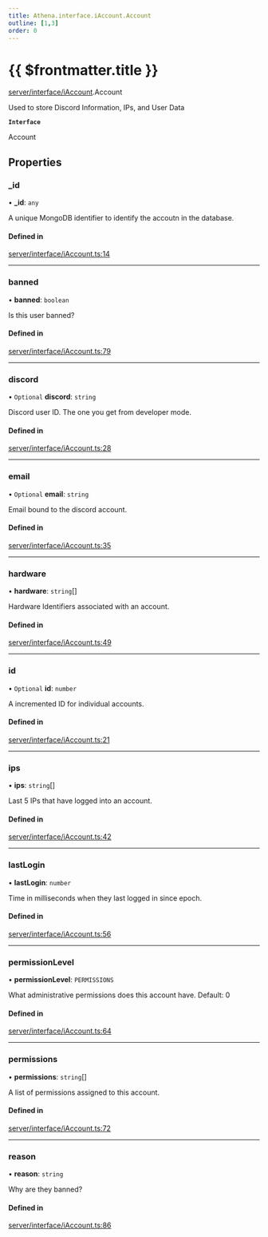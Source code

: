 ```yaml
---
title: Athena.interface.iAccount.Account
outline: [1,3]
order: 0
---
```


# {{ $frontmatter.title }}


[server/interface/iAccount](../modules/server_interface_iAccount.md).Account

Used to store Discord Information, IPs, and User Data

**`Interface`**

Account

## Properties

### \_id

• **\_id**: `any`

A unique MongoDB identifier to identify the accoutn in the database.

#### Defined in

[server/interface/iAccount.ts:14](https://github.com/Stuyk/altv-athena/blob/acd5f2f/src/core/server/interface/iAccount.ts#L14)

___

### banned

• **banned**: `boolean`

Is this user banned?

#### Defined in

[server/interface/iAccount.ts:79](https://github.com/Stuyk/altv-athena/blob/acd5f2f/src/core/server/interface/iAccount.ts#L79)

___

### discord

• `Optional` **discord**: `string`

Discord user ID. The one you get from developer mode.

#### Defined in

[server/interface/iAccount.ts:28](https://github.com/Stuyk/altv-athena/blob/acd5f2f/src/core/server/interface/iAccount.ts#L28)

___

### email

• `Optional` **email**: `string`

Email bound to the discord account.

#### Defined in

[server/interface/iAccount.ts:35](https://github.com/Stuyk/altv-athena/blob/acd5f2f/src/core/server/interface/iAccount.ts#L35)

___

### hardware

• **hardware**: `string`[]

Hardware Identifiers associated with an account.

#### Defined in

[server/interface/iAccount.ts:49](https://github.com/Stuyk/altv-athena/blob/acd5f2f/src/core/server/interface/iAccount.ts#L49)

___

### id

• `Optional` **id**: `number`

A incremented ID for individual accounts.

#### Defined in

[server/interface/iAccount.ts:21](https://github.com/Stuyk/altv-athena/blob/acd5f2f/src/core/server/interface/iAccount.ts#L21)

___

### ips

• **ips**: `string`[]

Last 5 IPs that have logged into an account.

#### Defined in

[server/interface/iAccount.ts:42](https://github.com/Stuyk/altv-athena/blob/acd5f2f/src/core/server/interface/iAccount.ts#L42)

___

### lastLogin

• **lastLogin**: `number`

Time in milliseconds when they last logged in since epoch.

#### Defined in

[server/interface/iAccount.ts:56](https://github.com/Stuyk/altv-athena/blob/acd5f2f/src/core/server/interface/iAccount.ts#L56)

___

### permissionLevel

• **permissionLevel**: `PERMISSIONS`

What administrative permissions does this account have.
Default: 0

#### Defined in

[server/interface/iAccount.ts:64](https://github.com/Stuyk/altv-athena/blob/acd5f2f/src/core/server/interface/iAccount.ts#L64)

___

### permissions

• **permissions**: `string`[]

A list of permissions assigned to this account.

#### Defined in

[server/interface/iAccount.ts:72](https://github.com/Stuyk/altv-athena/blob/acd5f2f/src/core/server/interface/iAccount.ts#L72)

___

### reason

• **reason**: `string`

Why are they banned?

#### Defined in

[server/interface/iAccount.ts:86](https://github.com/Stuyk/altv-athena/blob/acd5f2f/src/core/server/interface/iAccount.ts#L86)

